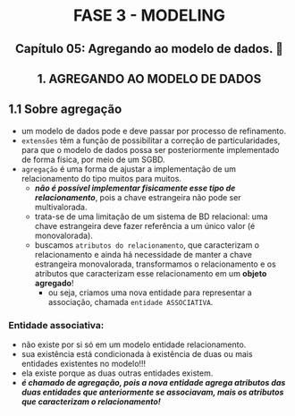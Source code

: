 <div id="fase02" align="center">
<h1>FASE 3 - MODELING</h1>
<h2>Capítulo 05: Agregando ao modelo de dados. 🎲</h2>
</div>

<div align="center">
<h2>1. AGREGANDO AO MODELO DE DADOS</h2>
</div> 

## 1.1 Sobre agregação

- um modelo de dados pode e deve passar por processo de refinamento.
- `extensões` têm a função de possibilitar a correção de particularidades, para que o modelo de dados possa ser posteriormente implementado de forma física, por meio de um SGBD.
- `agregação` é uma forma de ajustar a implementação de um relacionamento do tipo muitos para muitos.
  - ***não é possível implementar fisicamente esse tipo de relacionamento***, pois a chave estrangeira não pode ser multivalorada. 
  - trata-se de uma limitação de um sistema de BD relacional: uma chave estrangeira deve fazer referência a um único valor (é monovalorada).
  - buscamos `atributos do relacionamento`, que caracterizam o relacionamento e ainda há necessidade de manter a chave estrangeira monovalorada, transformamos o relacionamento e os atributos que caracterizam esse relacionamento em um **objeto agregado**!
    - ou seja, criamos uma nova entidade para representar a associação, chamada `entidade ASSOCIATIVA`.

### Entidade associativa:

- não existe por si só em um modelo entidade relacionamento.
- sua existência está condicionada à existência de duas ou mais entidades existentes no modelo!!!
- ela existe porque as duas outras entidades existem.
- ***é chamado de agregação, pois a nova entidade agrega atributos das duas entidades que anteriormente se associavam, mais os atributos que caracterizam o relacionamento!***